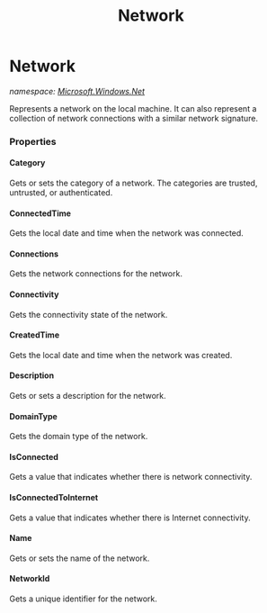 ﻿---
title: Network
---

# Network
_namespace: [Microsoft.Windows.Net](N-Microsoft.Windows.Net.html)_

Represents a network on the local machine. 
 It can also represent a collection of network 
 connections with a similar network signature.



### Properties

#### Category
Gets or sets the category of a network. The 
 categories are trusted, untrusted, or 
 authenticated.
#### ConnectedTime
Gets the local date and time when the network 
 was connected.
#### Connections
Gets the network connections for the network.
#### Connectivity
Gets the connectivity state of the network.
#### CreatedTime
Gets the local date and time when the 
 network was created.
#### Description
Gets or sets a description for the network.
#### DomainType
Gets the domain type of the network.
#### IsConnected
Gets a value that indicates whether there is
 network connectivity.
#### IsConnectedToInternet
Gets a value that indicates whether there is 
 Internet connectivity.
#### Name
Gets or sets the name of the network.
#### NetworkId
Gets a unique identifier for the network.

